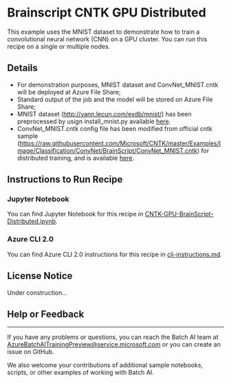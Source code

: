# Brainscript CNTK GPU Distributed

This example uses the MNIST dataset to demonstrate how to train a convolutional neural network (CNN) on a GPU cluster. You can run this recipe on a single or multiple nodes.

## Details

- For demonstration purposes, MNIST dataset and ConvNet_MNIST.cntk will be deployed at Azure File Share;
- Standard output of the job and the model will be stored on Azure File Share;
- MNIST dataset (http://yann.lecun.com/exdb/mnist/) has been preprocessed by usign install_mnist.py available [here](https://batchaisamples.blob.core.windows.net/samples/mnist_dataset.zip?st=2017-09-29T18%3A29%3A00Z&se=2099-12-31T08%3A00%3A00Z&sp=rl&sv=2016-05-31&sr=c&sig=PmhL%2BYnYAyNTZr1DM2JySvrI12e%2F4wZNIwCtf7TRI%2BM%3D).
- ConvNet_MNIST.cntk config file has been modified from official cntk sample (https://raw.githubusercontent.com/Microsoft/CNTK/master/Examples/Image/Classification/ConvNet/BrainScript/ConvNet_MNIST.cntk) for distributed training, and is available [here](./ConvNet_MNIST.cntk). 

## Instructions to Run Recipe

### Jupyter Notebook

You can find Jupyter Notebook for this recipe in [CNTK-GPU-BrainScript-Distributed.ipynb](./CNTK-GPU-BrainScript-Distributed.ipynb).

### Azure CLI 2.0

You can find Azure CLI 2.0 instructions for this recipe in [cli-instructions.md](./cli-instructions.md).

## License Notice

Under construction...

## Help or Feedback
--------------------
If you have any problems or questions, you can reach the Batch AI team at [AzureBatchAITrainingPreview@service.microsoft.com](mailto:AzureBatchAITrainingPreview@service.microsoft.com) or you can create an issue on GitHub.

We also welcome your contributions of additional sample notebooks, scripts, or other examples of working with Batch AI.
